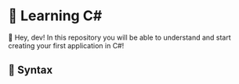 # 📖 Learning C#
👋 Hey, dev! In this repository you will be able to understand and start creating your first application in C#!
## 📝 Syntax

